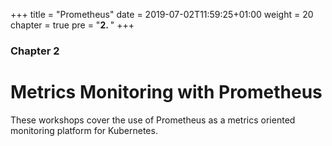 +++
title = "Prometheus"
date = 2019-07-02T11:59:25+01:00
weight = 20
chapter = true
pre = "<b>2. </b>"
+++

### Chapter 2

# Metrics Monitoring with Prometheus

These workshops cover the use of Prometheus as a metrics oriented monitoring platform for Kubernetes.